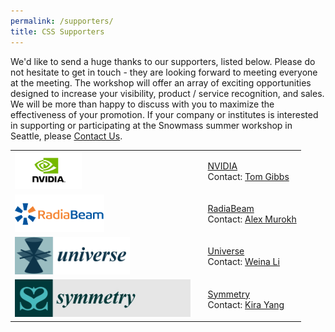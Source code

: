 ```yaml
---
permalink: /supporters/
title: CSS Supporters
---
```


We'd like to send a huge thanks to our supporters, listed below. Please do not hesitate to get in touch - they are looking forward to meeting everyone at the meeting. The workshop will offer an array of exciting opportunities designed to increase your visibility, product / service recognition, and sales. We will be more than happy to discuss with you to maximize the effectiveness of your promotion. If your company or institutes is interested in supporting or participating at the Snowmass summer workshop in Seattle, please <a href="mailto:snowmass-loc2022@uw.edu">Contact Us</a>.


<table>
 <tr>
   <td> <img src="/assets/images/nvidia-logo.png" style="height: 60px"/> </td>
   <td> </td>
   <td> <a href="https://www.nvidia.com">NVIDIA</a> <br> Contact: <a href="mailto:tgibbs@nvidia.com">Tom Gibbs</a> </td> 
  </tr>
  <tr>
   <td> <img src="/assets/images/RadiaBeamLogo.png"  style="height: 60px"/> </td>
   <td> </td>
   <td> <a href="https://radiabeam.com/">RadiaBeam</a> <br> Contact: <a href="mailto:murokh@radiabeam.com">Alex Murokh</a> </td> 
  </tr>
  <tr> 
   <td> <img src="/assets/images/universe-logo.png" style="height: 60px"/> </td>
   <td> </td>
   <td> <a href="https://www.mdpi.com/journal/universe">Universe</a> <br> Contact: <a href="mailto:weina.li@mdpi.com">Weina Li</a> </td> 
  </tr>
   <tr> 
   <td> <img src="/assets/images/symmetry_log.jpg" style="height: 60px"/> </td>
   <td> </td>
   <td> <a href="https://www.mdpi.com/journal/symmetry">Symmetry</a> <br> Contact: <a href="mailto:kira.yang@mdpi.com">Kira Yang</a> </td> 
  </tr>
</table>
